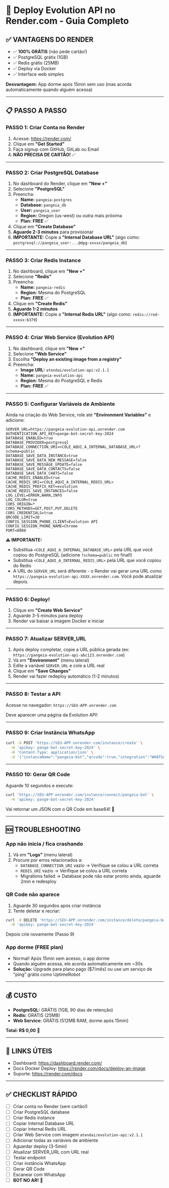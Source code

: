 # 🚀 Deploy Evolution API no Render.com - Guia Completo

## ✅ VANTAGENS DO RENDER

- ✅ **100% GRÁTIS** (não pede cartão!)
- ✅ PostgreSQL grátis (1GB)
- ✅ Redis grátis (25MB)
- ✅ Deploy via Docker
- ✅ Interface web simples

**Desvantagem:** App dorme após 15min sem uso (mas acorda automaticamente quando alguém acessa)

---

## 📋 PASSO A PASSO

### **PASSO 1: Criar Conta no Render**

1. Acesse: https://render.com/
2. Clique em **"Get Started"**
3. Faça signup com GitHub, GitLab ou Email
4. **NÃO PRECISA DE CARTÃO!** ✅

---

### **PASSO 2: Criar PostgreSQL Database**

1. No dashboard do Render, clique em **"New +"**
2. Selecione **"PostgreSQL"**
3. Preencha:
   - **Name:** `pangeia-postgres`
   - **Database:** `pangeia_db`
   - **User:** `pangeia_user`
   - **Region:** Oregon (us-west) ou outra mais próxima
   - **Plan:** **FREE** ✅
4. Clique em **"Create Database"**
5. **Aguarde 2-3 minutos** para provisionar
6. **IMPORTANTE:** Copie a **"Internal Database URL"** (algo como: `postgresql://pangeia_user:...@dpg-xxxxx/pangeia_db`)

---

### **PASSO 3: Criar Redis Instance**

1. No dashboard, clique em **"New +"**
2. Selecione **"Redis"**
3. Preencha:
   - **Name:** `pangeia-redis`
   - **Region:** Mesma do PostgreSQL
   - **Plan:** **FREE** ✅
4. Clique em **"Create Redis"**
5. **Aguarde 1-2 minutos**
6. **IMPORTANTE:** Copie a **"Internal Redis URL"** (algo como: `redis://red-xxxxx:6379`)

---

### **PASSO 4: Criar Web Service (Evolution API)**

1. No dashboard, clique em **"New +"**
2. Selecione **"Web Service"**
3. Escolha **"Deploy an existing image from a registry"**
4. Preencha:
   - **Image URL:** `atendai/evolution-api:v2.1.1`
   - **Name:** `pangeia-evolution-api`
   - **Region:** Mesma do PostgreSQL e Redis
   - **Plan:** **FREE** ✅

---

### **PASSO 5: Configurar Variáveis de Ambiente**

Ainda na criação do Web Service, role até **"Environment Variables"** e adicione:

```
SERVER_URL=https://pangeia-evolution-api.onrender.com
AUTHENTICATION_API_KEY=pange-bot-secret-key-2024
DATABASE_ENABLED=true
DATABASE_PROVIDER=postgresql
DATABASE_CONNECTION_URI=<COLE_AQUI_A_INTERNAL_DATABASE_URL>?schema=public
DATABASE_SAVE_DATA_INSTANCE=true
DATABASE_SAVE_DATA_NEW_MESSAGE=false
DATABASE_SAVE_MESSAGE_UPDATE=false
DATABASE_SAVE_DATA_CONTACTS=false
DATABASE_SAVE_DATA_CHATS=false
CACHE_REDIS_ENABLED=true
CACHE_REDIS_URI=<COLE_AQUI_A_INTERNAL_REDIS_URL>
CACHE_REDIS_PREFIX_KEY=evolution
CACHE_REDIS_SAVE_INSTANCES=false
LOG_LEVEL=ERROR,WARN,INFO
LOG_COLOR=true
CORS_ORIGIN=*
CORS_METHODS=GET,POST,PUT,DELETE
CORS_CREDENTIALS=true
QRCODE_LIMIT=30
CONFIG_SESSION_PHONE_CLIENT=Evolution API
CONFIG_SESSION_PHONE_NAME=Chrome
PORT=8080
```

**⚠️ IMPORTANTE:**
- Substitua `<COLE_AQUI_A_INTERNAL_DATABASE_URL>` pela URL que você copiou do PostgreSQL (adicione `?schema=public` no final!)
- Substitua `<COLE_AQUI_A_INTERNAL_REDIS_URL>` pela URL que você copiou do Redis
- A URL do `SERVER_URL` será diferente - o Render vai gerar uma URL como `https://pangeia-evolution-api-XXXX.onrender.com`. Você pode atualizar depois.

---

### **PASSO 6: Deploy!**

1. Clique em **"Create Web Service"**
2. Aguarde 3-5 minutos para deploy
3. Render vai baixar a imagem Docker e iniciar

---

### **PASSO 7: Atualizar SERVER_URL**

1. Após deploy completar, copie a URL pública gerada (ex: `https://pangeia-evolution-api-abc123.onrender.com`)
2. Vá em **"Environment"** (menu lateral)
3. Edite a variável `SERVER_URL` e cole a URL real
4. Clique em **"Save Changes"**
5. Render vai fazer redeploy automático (1-2 minutos)

---

### **PASSO 8: Testar a API**

Acesse no navegador: `https://SEU-APP.onrender.com`

Deve aparecer uma página da Evolution API!

---

### **PASSO 9: Criar Instância WhatsApp**

```bash
curl -X POST 'https://SEU-APP.onrender.com/instance/create' \
  -H 'apikey: pange-bot-secret-key-2024' \
  -H 'Content-Type: application/json' \
  -d '{"instanceName":"pangeia-bot","qrcode":true,"integration":"WHATSAPP-BAILEYS"}'
```

---

### **PASSO 10: Gerar QR Code**

Aguarde 10 segundos e execute:

```bash
curl 'https://SEU-APP.onrender.com/instance/connect/pangeia-bot' \
  -H 'apikey: pange-bot-secret-key-2024'
```

Vai retornar um JSON com o QR Code em base64! 🎉

---

## 🆘 TROUBLESHOOTING

### App não inicia / fica crashando
1. Vá em **"Logs"** (menu lateral)
2. Procure por erros relacionados a:
   - `DATABASE_CONNECTION_URI` vazio → Verifique se colou a URL correta
   - `REDIS_URI` vazio → Verifique se colou a URL correta
   - Migrations failed → Database pode não estar pronto ainda, aguarde 2min e redesploy

### QR Code não aparece
1. Aguarde 30 segundos após criar instância
2. Tente deletar e recriar:
```bash
curl -X DELETE 'https://SEU-APP.onrender.com/instance/delete/pangeia-bot' \
  -H 'apikey: pange-bot-secret-key-2024'
```
Depois crie novamente (Passo 9)

### App dorme (FREE plan)
- Normal! Após 15min sem acesso, o app dorme
- Quando alguém acessa, ele acorda automaticamente em ~30s
- **Solução:** Upgrade para plano pago ($7/mês) ou use um serviço de "ping" grátis como UptimeRobot

---

## 💰 CUSTO

- **PostgreSQL:** GRÁTIS (1GB, 90 dias de retenção)
- **Redis:** GRÁTIS (25MB)
- **Web Service:** GRÁTIS (512MB RAM, dorme após 15min)

**Total: R$ 0,00** 🎉

---

## 🔗 LINKS ÚTEIS

- Dashboard: https://dashboard.render.com/
- Docs Docker Deploy: https://render.com/docs/deploy-an-image
- Suporte: https://render.com/docs

---

## ✅ CHECKLIST RÁPIDO

- [ ] Criar conta no Render (sem cartão!)
- [ ] Criar PostgreSQL database
- [ ] Criar Redis instance
- [ ] Copiar Internal Database URL
- [ ] Copiar Internal Redis URL
- [ ] Criar Web Service com imagem `atendai/evolution-api:v2.1.1`
- [ ] Adicionar todas as variáveis de ambiente
- [ ] Aguardar deploy (3-5min)
- [ ] Atualizar SERVER_URL com URL real
- [ ] Testar endpoint
- [ ] Criar instância WhatsApp
- [ ] Gerar QR Code
- [ ] Escanear com WhatsApp
- [ ] **BOT NO AR!** 🚀

